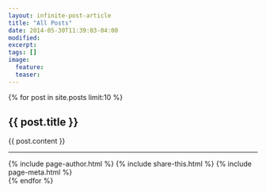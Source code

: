 ```yaml
---
layout: infinite-post-article
title: "All Posts"
date: 2014-05-30T11:39:03-04:00
modified:
excerpt: 
tags: []
image:
  feature:
  teaser:
---
```

<div id="main" role="main">
	<article class="wrap" itemscope itemtype="http://schema.org/Article">
        <div class="inner-wrap" >
			<nav class="toc"></nav><!-- /.toc -->
		    <div id="content" id="infinite-add" class="page-content" itemprop="articleBody">
            {% for post in site.posts limit:10 %}
              <div id="content-only">
               	<div class="page-title">
               		<h1>{{ post.title }}</h1>
               	</div>
                   {{ post.content }}
                <hr/>
			    <footer class="page-footer">
			    	{% include page-author.html %}
			    	{% include share-this.html %}
			    	{% include page-meta.html %}
			    </footer><!-- /.footer -->
              </div>
            {% endfor %}
            </div>
        </div>
    </article>
</div>

